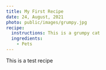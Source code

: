 ```yaml
---
title: My First Recipe
date: 24, August, 2021
photo: public/images/grumpy.jpg
recipe:
  instructions: This is a grumpy cat
  ingredients:
    - Pets
---
```

This is a test recipe
